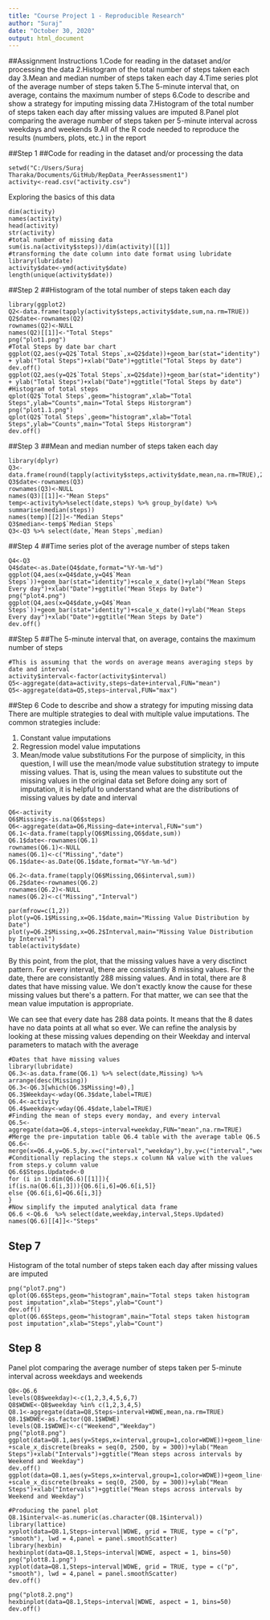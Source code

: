 ```yaml
---
title: "Course Project 1 - Reproducible Research"
author: "Suraj"
date: "October 30, 2020"
output: html_document
---
```


##Assignment Instructions
1.Code for reading in the dataset and/or processing the data
2.Histogram of the total number of steps taken each day
3.Mean and median number of steps taken each day
4.Time series plot of the average number of steps taken
5.The 5-minute interval that, on average, contains the maximum number of steps
6.Code to describe and show a strategy for imputing missing data
7.Histogram of the total number of steps taken each day after missing values are imputed
8.Panel plot comparing the average number of steps taken per 5-minute interval across weekdays and weekends
9.All of the R code needed to reproduce the results (numbers, plots, etc.) in the report


##Step 1
##Code for reading in the dataset and/or processing the data
```{r, echo = TRUE}
setwd("C:/Users/Suraj Tharaka/Documents/GitHub/RepData_PeerAssessment1")
activity<-read.csv("activity.csv")
```

Exploring the basics of this data
```{r}
dim(activity)
names(activity)
head(activity)
str(activity)
#total number of missing data
sum(is.na(activity$steps))/dim(activity)[[1]]
#transforming the date column into date format using lubridate
library(lubridate)
activity$date<-ymd(activity$date)
length(unique(activity$date))
```


##Step 2
##Histogram of the total number of steps taken each day
```{r, echo = TRUE}
library(ggplot2)
Q2<-data.frame(tapply(activity$steps,activity$date,sum,na.rm=TRUE))
Q2$date<-rownames(Q2)
rownames(Q2)<-NULL
names(Q2)[[1]]<-"Total Steps"
png("plot1.png")
#Total Steps by date bar chart
ggplot(Q2,aes(y=Q2$`Total Steps`,x=Q2$date))+geom_bar(stat="identity") + ylab("Total Steps")+xlab("Date")+ggtitle("Total Steps by date")
dev.off()
ggplot(Q2,aes(y=Q2$`Total Steps`,x=Q2$date))+geom_bar(stat="identity") + ylab("Total Steps")+xlab("Date")+ggtitle("Total Steps by date")
#Histogram of total steps
qplot(Q2$`Total Steps`,geom="histogram",xlab="Total Steps",ylab="Counts",main="Total Steps Historgram")
png("plot1.1.png")
qplot(Q2$`Total Steps`,geom="histogram",xlab="Total Steps",ylab="Counts",main="Total Steps Historgram")
dev.off()
```


##Step 3
##Mean and median number of steps taken each day

```{r, echo = TRUE}
library(dplyr)
Q3<-data.frame(round(tapply(activity$steps,activity$date,mean,na.rm=TRUE),2))
Q3$date<-rownames(Q3)
rownames(Q3)<-NULL
names(Q3)[[1]]<-"Mean Steps"
temp<-activity%>%select(date,steps) %>% group_by(date) %>% summarise(median(steps))
names(temp)[[2]]<-"Median Steps"
Q3$median<-temp$`Median Steps`
Q3<-Q3 %>% select(date,`Mean Steps`,median)
```

##Step 4
##Time series plot of the average number of steps taken
```{r, echo = TRUE}
Q4<-Q3
Q4$date<-as.Date(Q4$date,format="%Y-%m-%d")
ggplot(Q4,aes(x=Q4$date,y=Q4$`Mean Steps`))+geom_bar(stat="identity")+scale_x_date()+ylab("Mean Steps Every day")+xlab("Date")+ggtitle("Mean Steps by Date")
png("plot4.png")
ggplot(Q4,aes(x=Q4$date,y=Q4$`Mean Steps`))+geom_bar(stat="identity")+scale_x_date()+ylab("Mean Steps Every day")+xlab("Date")+ggtitle("Mean Steps by Date")
dev.off()
```


##Step 5
##The 5-minute interval that, on average, contains the maximum number of steps

```{r, echo = TRUE}
#This is assuming that the words on average means averaging steps by date and interval
activity$interval<-factor(activity$interval)
Q5<-aggregate(data=activity,steps~date+interval,FUN="mean")
Q5<-aggregate(data=Q5,steps~interval,FUN="max")
```


##Step 6
Code to describe and show a strategy for imputing missing data
There are multiple strategies to deal with multiple value imputations.
The common strategies include:
1. Constant value imputations
2. Regression model value imputations
3. Mean/mode value substitutions
For the purpose of simplicity, in this question, I will use the mean/mode value substitution strategy to impute missing values. That is, using the mean values to substitute out the missing values in the original data set
Before doing any sort of imputation, it is helpful to understand what are the distributions of missing values by date and interval
```{r, echo = TRUE}
Q6<-activity
Q6$Missing<-is.na(Q6$steps)
Q6<-aggregate(data=Q6,Missing~date+interval,FUN="sum")
Q6.1<-data.frame(tapply(Q6$Missing,Q6$date,sum))
Q6.1$date<-rownames(Q6.1)
rownames(Q6.1)<-NULL
names(Q6.1)<-c("Missing","date")
Q6.1$date<-as.Date(Q6.1$date,format="%Y-%m-%d")

Q6.2<-data.frame(tapply(Q6$Missing,Q6$interval,sum))
Q6.2$date<-rownames(Q6.2)
rownames(Q6.2)<-NULL
names(Q6.2)<-c("Missing","Interval")

par(mfrow=c(1,2))
plot(y=Q6.1$Missing,x=Q6.1$date,main="Missing Value Distribution by Date")
plot(y=Q6.2$Missing,x=Q6.2$Interval,main="Missing Value Distribution by Interval")
table(activity$date)
```

By this point, from the plot, that the missing values have a very disctinct pattern. For every interval, there are consistantly 8 missing values. For the date, there are consistantly 288 missing values. And in total, there are 8 dates that have missing value. We don't exactly know the cause for these missing values but there's a pattern. For that matter, we can see that the mean value imputation is appropriate.

We can see that every date has 288 data points. It means that the 8 dates have no data points at all what so ever. We can refine the analysis by looking at these missing values depending on their Weekday and interval parameters to matach with the average 

```{r, echo = TRUE}
#Dates that have missing values 
library(lubridate)
Q6.3<-as.data.frame(Q6.1) %>% select(date,Missing) %>% arrange(desc(Missing))
Q6.3<-Q6.3[which(Q6.3$Missing!=0),]
Q6.3$Weekday<-wday(Q6.3$date,label=TRUE)
Q6.4<-activity
Q6.4$weekday<-wday(Q6.4$date,label=TRUE)
#Finding the mean of steps every monday, and every interval
Q6.5<-aggregate(data=Q6.4,steps~interval+weekday,FUN="mean",na.rm=TRUE)
#Merge the pre-imputation table Q6.4 table with the average table Q6.5
Q6.6<-merge(x=Q6.4,y=Q6.5,by.x=c("interval","weekday"),by.y=c("interval","weekday"),all.x=TRUE)
#Conditionally replacing the steps.x column NA value with the values from steps.y column value 
Q6.6$Steps.Updated<-0
for (i in 1:dim(Q6.6)[[1]]){
if(is.na(Q6.6[i,3])){Q6.6[i,6]=Q6.6[i,5]}
else {Q6.6[i,6]=Q6.6[i,3]}
}
#Now simplify the imputed analytical data frame
Q6.6 <-Q6.6  %>% select(date,weekday,interval,Steps.Updated)
names(Q6.6)[[4]]<-"Steps"

```


## Step 7
Histogram of the total number of steps taken each day after missing values are imputed

```{r, echo = TRUE}
png("plot7.png")
qplot(Q6.6$Steps,geom="histogram",main="Total steps taken histogram post imputation",xlab="Steps",ylab="Count")
dev.off()
qplot(Q6.6$Steps,geom="histogram",main="Total steps taken histogram post imputation",xlab="Steps",ylab="Count")

```




## Step 8
Panel plot comparing the average number of steps taken per 5-minute interval across weekdays and weekends

```{r, echo = TRUE}
Q8<-Q6.6
levels(Q8$weekday)<-c(1,2,3,4,5,6,7)
Q8$WDWE<-Q8$weekday %in% c(1,2,3,4,5)
Q8.1<-aggregate(data=Q8,Steps~interval+WDWE,mean,na.rm=TRUE)
Q8.1$WDWE<-as.factor(Q8.1$WDWE)
levels(Q8.1$WDWE)<-c("Weekend","Weekday")
png("plot8.png")
ggplot(data=Q8.1,aes(y=Steps,x=interval,group=1,color=WDWE))+geom_line() +scale_x_discrete(breaks = seq(0, 2500, by = 300))+ylab("Mean Steps")+xlab("Intervals")+ggtitle("Mean steps across intervals by Weekend and Weekday")
dev.off()
ggplot(data=Q8.1,aes(y=Steps,x=interval,group=1,color=WDWE))+geom_line() +scale_x_discrete(breaks = seq(0, 2500, by = 300))+ylab("Mean Steps")+xlab("Intervals")+ggtitle("Mean steps across intervals by Weekend and Weekday")

#Producing the panel plot
Q8.1$interval<-as.numeric(as.character(Q8.1$interval))
library(lattice)
xyplot(data=Q8.1,Steps~interval|WDWE, grid = TRUE, type = c("p", "smooth"), lwd = 4,panel = panel.smoothScatter)
library(hexbin)
hexbinplot(data=Q8.1,Steps~interval|WDWE, aspect = 1, bins=50)
png("plott8.1.png")
xyplot(data=Q8.1,Steps~interval|WDWE, grid = TRUE, type = c("p", "smooth"), lwd = 4,panel = panel.smoothScatter)
dev.off()

png("plot8.2.png")
hexbinplot(data=Q8.1,Steps~interval|WDWE, aspect = 1, bins=50)
dev.off()
```
